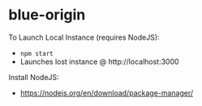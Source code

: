 # blue-origin

To Launch Local Instance (requires NodeJS):
  - `npm start`
  - Launches lost instance @ http://localhost:3000

Install NodeJS:
 - https://nodejs.org/en/download/package-manager/
